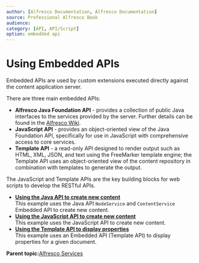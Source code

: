 ```yaml
---
author: [Alfresco Documentation, Alfresco Documentation]
source: Professional Alfresco Book
audience: 
category: [API, API/Script]
option: embedded api
---
```


# Using Embedded APIs

Embedded APIs are used by custom extensions executed directly against the content application server.

There are three main embedded APIs:

-   **Alfresco Java Foundation API** - provides a collection of public Java interfaces to the services provided by the server. Further details can be found in the [Alfresco Wiki](http://wiki.alfresco.com/wiki/Java_Foundation_API).
-   **JavaScript API** - provides an object-oriented view of the Java Foundation API, specifically for use in JavaScript with comprehensive access to core services.
-   **Template API** - a read-only API designed to render output such as HTML, XML, JSON, and text using the FreeMarker template engine; the Template API uses an object-oriented view of the content repository in combination with templates to generate the output.

The JavaScript and Template APIs are the key building blocks for web scripts to develop the RESTful APIs.

-   **[Using the Java API to create new content](../tasks/api-java-content-create.md)**  
 This example uses the Java API `NodeService` and `ContentService` Embedded API to create new content.
-   **[Using the JavaScript API to create new content](../tasks/api-javascript-content-create.md)**  
 This example uses the JavaScript API to create new content.
-   **[Using the Template API to display properties](../tasks/api-template-props-display.md)**  
 This example uses an Embedded API \(Template API\) to display properties for a given document.

**Parent topic:**[Alfresco Services](../concepts/serv-using-about.md)

